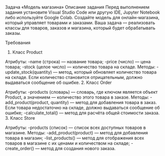 Задача «Модель магазина»
Описание задания
Перед выполнением задания установите Visual Studio Code или другую IDE, Jupyter Notebook либо используйте Google Colab.
Создайте модель для онлайн-магазина, который управляет товарами и заказами. Ваша задача — реализовать классы для товаров, заказов и магазина, который будет обрабатывать заказы.

Требования
1. Класс Product

Атрибуты:
-name (строка) — название товара;
-price (число) — цена товара;
-stock (целое число) — количество товара на складе.
Методы:
-update_stock(quantity) — метод, который обновляет количество товара на складе. Если количество становится отрицательным, должно выдаваться сообщение об ошибке.
2. Класс Order

Атрибуты:
-products (словарь) — словарь, где ключом является объект Product, а значением — количество этого товара в заказе.
Методы:
-add_product(product, quantity) — метод для добавления товара в заказ. Если товара недостаточно на складе, должно выдаваться сообщение об ошибке;
-calculate_total() — метод для расчёта общей стоимости заказа.
3. Класс Store

Атрибуты:
-products (список) — список всех доступных товаров в магазине.
Методы:
-add_product(product) — метод для добавления товара в магазин;
-list_products() — метод для отображения всех товаров в магазине с их ценами и количеством на складе;
-create_order() — метод для создания нового заказа.
